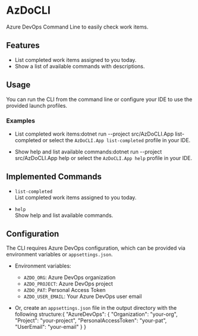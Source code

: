 # AzDoCLI
Azure DevOps Command Line to easily check work items.

## Features
- List completed work items assigned to you today.
- Show a list of available commands with descriptions.

## Usage

You can run the CLI from the command line or configure your IDE to use the provided launch profiles.

### Examples

- List completed work items:dotnet run --project src/AzDoCLI.App list-completed  or select the `AzDoCLI.App list-completed` profile in your IDE.

- Show help and list available commands:dotnet run --project src/AzDoCLI.App help  or select the `AzDoCLI.App help` profile in your IDE.

## Implemented Commands

- `list-completed`  
  List completed work items assigned to you today.

- `help`  
  Show help and list available commands.

## Configuration

The CLI requires Azure DevOps configuration, which can be provided via environment variables or `appsettings.json`.

- Environment variables:
  - `AZDO_ORG`: Azure DevOps organization
  - `AZDO_PROJECT`: Azure DevOps project
  - `AZDO_PAT`: Personal Access Token
  - `AZDO_USER_EMAIL`: Your Azure DevOps user email

- Or, create an `appsettings.json` file in the output directory with the following structure:{
  "AzureDevOps": {
    "Organization": "your-org",
    "Project": "your-project",
    "PersonalAccessToken": "your-pat",
      "UserEmail": "your-email"
    }
  }

